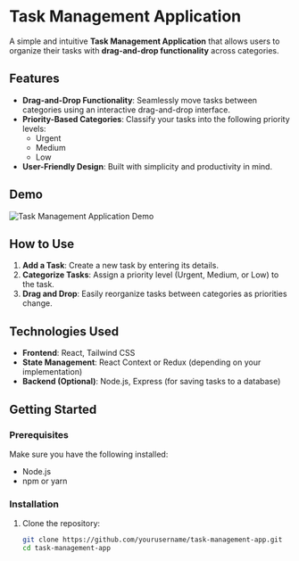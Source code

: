 # Task Management Application

A simple and intuitive **Task Management Application** that allows users to organize their tasks with **drag-and-drop functionality** across categories.

## Features

- **Drag-and-Drop Functionality**: Seamlessly move tasks between categories using an interactive drag-and-drop interface.
- **Priority-Based Categories**: Classify your tasks into the following priority levels:
  - Urgent
  - Medium
  - Low
- **User-Friendly Design**: Built with simplicity and productivity in mind.

## Demo

![Task Management Application Demo](https://ibb.co/18Wx9T3)

## How to Use

1. **Add a Task**: Create a new task by entering its details.
2. **Categorize Tasks**: Assign a priority level (Urgent, Medium, or Low) to the task.
3. **Drag and Drop**: Easily reorganize tasks between categories as priorities change.

## Technologies Used

- **Frontend**: React, Tailwind CSS
- **State Management**: React Context or Redux (depending on your implementation)
- **Backend (Optional)**: Node.js, Express (for saving tasks to a database)

## Getting Started

### Prerequisites

Make sure you have the following installed:

- Node.js
- npm or yarn

### Installation

1. Clone the repository:
   ```bash
   git clone https://github.com/yourusername/task-management-app.git
   cd task-management-app
